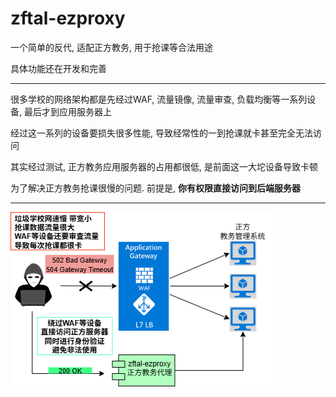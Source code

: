 # zftal-ezproxy

一个简单的反代, 适配正方教务, 用于抢课等合法用途

具体功能还在开发和完善

---

很多学校的网络架构都是先经过WAF, 流量镜像, 流量审查, 负载均衡等一系列设备, 最后才到应用服务器上

经过这一系列的设备要损失很多性能, 导致经常性的一到抢课就卡甚至完全无法访问

其实经过测试, 正方教务应用服务器的占用都很低, 是前面这一大坨设备导致卡顿

为了解决正方教务抢课很慢的问题. 前提是, **你有权限直接访问到后端服务器**

---

![zftal-ezproxy](static/zftal-ezproxy.png)
